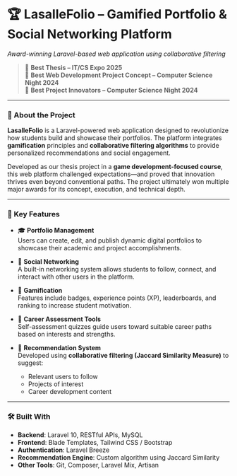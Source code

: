 
# 🏆 LasalleFolio – Gamified Portfolio & Social Networking Platform
_Award-winning Laravel-based web application using collaborative filtering_

> 🚀 **Best Thesis – IT/CS Expo 2025**  
> 🥇 **Best Web Development Project Concept – Computer Science Night 2024**  
> 🥇 **Best Project Innovators – Computer Science Night 2024**

---

### 🎯 About the Project

**LasalleFolio** is a Laravel-powered web application designed to revolutionize how students build and showcase their portfolios. The platform integrates **gamification** principles and **collaborative filtering algorithms** to provide personalized recommendations and social engagement.

Developed as our thesis project in a **game development-focused course**, this web platform challenged expectations—and proved that innovation thrives even beyond conventional paths. The project ultimately won multiple major awards for its concept, execution, and technical depth.

---

### 🔑 Key Features

- 🎓 **Portfolio Management**  
  Users can create, edit, and publish dynamic digital portfolios to showcase their academic and project accomplishments.

- 🔗 **Social Networking**  
  A built-in networking system allows students to follow, connect, and interact with other users in the platform.

- 🏅 **Gamification**  
  Features include badges, experience points (XP), leaderboards, and ranking to increase student motivation.

- 🧭 **Career Assessment Tools**  
  Self-assessment quizzes guide users toward suitable career paths based on interests and strengths.

- 🤖 **Recommendation System**  
  Developed using **collaborative filtering (Jaccard Similarity Measure)** to suggest:
  - Relevant users to follow
  - Projects of interest
  - Career development content

---

### 🛠️ Built With

- **Backend**: Laravel 10, RESTful APIs, MySQL  
- **Frontend**: Blade Templates, Tailwind CSS / Bootstrap  
- **Authentication**: Laravel Breeze  
- **Recommendation Engine**: Custom algorithm using Jaccard Similarity  
- **Other Tools**: Git, Composer, Laravel Mix, Artisan
